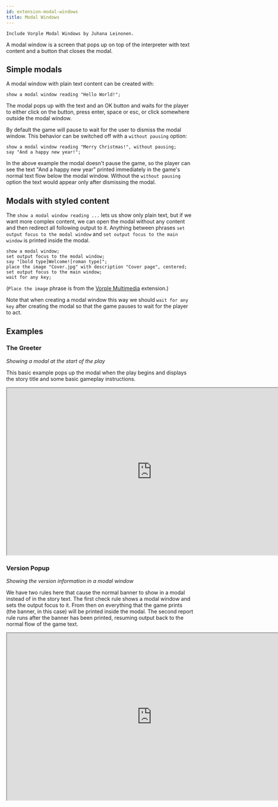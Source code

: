 ```yaml
---
id: extension-modal-windows
title: Modal Windows
---
```


```inform7
Include Vorple Modal Windows by Juhana Leinonen.
```

A modal window is a screen that pops up on top of the interpreter with text content and a button that closes the modal.


## Simple modals

A modal window with plain text content can be created with:
	
```inform7
show a modal window reading "Hello World!";
```

The modal pops up with the text and an OK button and waits for the player to either click on the button, press enter, space or esc, or click somewhere outside the modal window.

By default the game will pause to wait for the user to dismiss the modal window. This behavior can be switched off with a `without pausing` option:

```inform7
show a modal window reading "Merry Christmas!", without pausing;
say "And a happy new year!";
```

In the above example the modal doesn't pause the game, so the player can see the text "And a happy new year" printed immediately in the game's normal text flow below the modal window. Without the `without pausing` option the text would appear only after dismissing the modal.


## Modals with styled content

The `show a modal window reading ...` lets us show only plain text, but if we want more complex content, we can open the modal without any content and then redirect all following output to it. Anything between phrases `set output focus to the modal window` and `set output focus to the main window` is printed inside the modal.

```inform7
show a modal window;
set output focus to the modal window;
say "[bold type]Welcome![roman type]";
place the image "Cover.jpg" with description "Cover page", centered;
set output focus to the main window;
wait for any key;
```

(`Place the image` phrase is from the [Vorple Multimedia](extansion-multimedia.html) extension.)

Note that when creating a modal window this way we should `wait for any key` after creating the modal so that the game pauses to wait for the player to act.


## Examples

### The Greeter

*Showing a modal at the start of the play*
	
This basic example pops up the modal when the play begins and displays the story title and some basic gameplay instructions.

<iframe width="780" height="450" src="https://embedded-snippet.borogove.app/?id=jsqsjf"></iframe>


### Version Popup

*Showing the version information in a modal window*

We have two rules here that cause the normal banner to show in a modal instead of in the story text. The first check rule shows a modal window and sets the output focus to it. From then on everything that the game prints (the banner, in this case) will be printed inside the modal. The second report rule runs after the banner has been printed, resuming output back to the normal flow of the game text.
	
<iframe width="780" height="450" src="https://embedded-snippet.borogove.app/?id=w5ztj9"></iframe>
